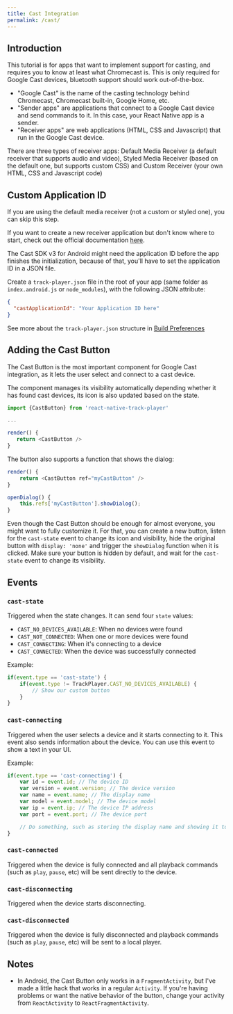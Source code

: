 ```yaml
---
title: Cast Integration
permalink: /cast/
---
```


## Introduction
This tutorial is for apps that want to implement support for casting, and requires you to know at least what Chromecast is. This is only required for Google Cast devices, bluetooth support should work out-of-the-box.

* "Google Cast" is the name of the casting technology behind Chromecast, Chromecast built-in, Google Home, etc.
* "Sender apps" are applications that connect to a Google Cast device and send commands to it. In this case, your React Native app is a sender.
* "Receiver apps" are web applications (HTML, CSS and Javascript) that run in the Google Cast device. 

There are three types of receiver apps: Default Media Receiver (a default receiver that supports audio and video), Styled Media Receiver (based on the default one, but supports custom CSS) and Custom Receiver (your own HTML, CSS and Javascript code)

## Custom Application ID
If you are using the default media receiver (not a custom or styled one), you can skip this step.

If you want to create a new receiver application but don't know where to start, check out the official documentation [here](https://developers.google.com/cast/docs/receiver_apps).

The Cast SDK v3 for Android might need the application ID before the app finishes the initialization, because of that, you'll have to set the application ID in a JSON file.

Create a `track-player.json` file in the root of your app (same folder as `index.android.js` or `node_modules`), with the following JSON attribute:

```json
{
  "castApplicationId": "Your Application ID here"
}
```

See more about the `track-player.json` structure in [Build Preferences](https://react-native-kit.github.io/react-native-track-player/build-preferences/)

## Adding the Cast Button
The Cast Button is the most important component for Google Cast integration, as it lets the user select and connect to a cast device.

The component manages its visibility automatically depending whether it has found cast devices, its icon is also updated based on the state.

```javascript
import {CastButton} from 'react-native-track-player'

...

render() {
   return <CastButton />
}
```

The button also supports a function that shows the dialog:

```javascript
render() {
    return <CastButton ref="myCastButton" />
}

openDialog() {
    this.refs['myCastButton'].showDialog();
}
```

Even though the Cast Button should be enough for almost everyone, you might want to fully customize it. For that, you can create a new button, listen for the `cast-state` event to change its icon and visibility, hide the original button with `display: 'none'` and trigger the `showDialog` function when it is clicked. Make sure your button is hidden by default, and wait for the `cast-state` event to change its visibility.

## Events
### `cast-state`
Triggered when the state changes. It can send four `state` values:

* `CAST_NO_DEVICES_AVAILABLE`: When no devices were found
* `CAST_NOT_CONNECTED`: When one or more devices were found
* `CAST_CONNECTING`: When it's connecting to a device
* `CAST_CONNECTED`: When the device was successfully connected

Example:
```javascript
if(event.type == 'cast-state') {
    if(event.type != TrackPlayer.CAST_NO_DEVICES_AVAILABLE) {
        // Show our custom button
    }
}
```

### `cast-connecting`
Triggered when the user selects a device and it starts connecting to it. This event also sends information about the device. You can use this event to show a text in your UI.

Example:
```javascript
if(event.type == 'cast-connecting') {
    var id = event.id; // The device ID
    var version = event.version; // The device version
    var name = event.name; // The display name
    var model = event.model; // The device model
    var ip = event.ip; // The device IP address
    var port = event.port; // The device port

    // Do something, such as storing the display name and showing it to the user
}
```

### `cast-connected`
Triggered when the device is fully connected and all playback commands (such as `play`, `pause`, etc) will be sent directly to the device.

### `cast-disconnecting`
Triggered when the device starts disconnecting.

### `cast-disconnected`
Triggered when the device is fully disconnected and playback commands (such as `play`, `pause`, etc) will be sent to a local player.

## Notes
* In Android, the Cast Button only works in a `FragmentActivity`, but I've made a little hack that works in a regular `Activity`. If you're having problems or want the native behavior of the button, change your activity from `ReactActivity` to `ReactFragmentActivity`.